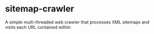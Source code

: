 # sitemap-crawler
A simple multi-threaded web crawler that processes XML sitemaps and visits each URL contained within

